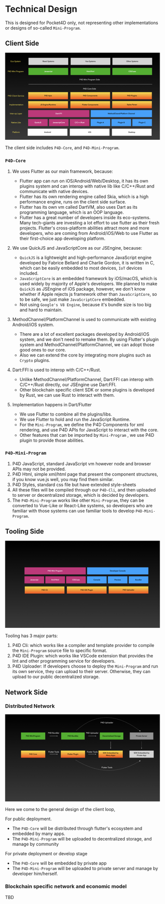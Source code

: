 # Technical Design

This is designed for Pocket4D only, not representing other implementations or designs of so-called `Mini-Program`.


## Client Side

![Client Structure](/assets/p4d_client_structure.001.jpeg)

The client side includes `P4D-Core`, and `P4D-Mini-Program`.

### `P4D-Core` 

1. We uses Flutter as our main framework, because:
   * Flutter app can run on iOS/Android/Web/Desktop, it has its own plugins system and can interop with native lib like C/C++/Rust and communicate with native devices.
   * Flutter has its own rendering engine called Skia, which is a high performance engine, runs on the client side surface.
   * Flutter has its own vm called DartVM, also uses Dart as its programming language, which is an OOP language.
   * Flutter has a great number of developers inside its eco-systems. Many tech-giants are investing a lot effort to use flutter as their fresh projects. Flutter's cross-platform abilities attract more and more developers, who are coming from Android/iOS/Web to use Flutter as their first-choice app developing platform.
  
2. We use QuickJS and JavaScriptCore as our JSEngine, because:
   * `QuickJS` is a lightweight and high-performance JavaScript engine developed by Fabrice Bellard and Charlie Gordon, it is written in C, which can be easily embedded to most devices, `IoT` devices included.
   * `JavaScriptCore` is an embedded framework by iOS/macOS, which is used widely by majority of Apple's developers. We planned to make `QuickJS` as JSEngine of iOS package, however, we don't know whether if Apple rejects js framework other than `JavaScriptCore`, so to be safe, we just make `JavaScriptCore` embedded.
   * Not using `Google's V8 Engine`, because it's bundle size is too big and hard to maintain.
  
3. MethodChannel/PlatformChannel is used to communicate with existing Android/iOS system. 
   * There are a lot of excellent packages developed by Android/iOS system, and we don't need to remake them. By using Flutter's plugin system and MethodChannel/PlatformChannel, we can adopt those good ones to our core.
   * Also we can extend the core by integrating more plugins such as `Crypto` plugins.

4. Dart:FFI is used to interop with C/C++/Rust.
   * Unlike MethodChannel/PlatformChannel, Dart:FFI can interop with C/C++/Rust directly, our JSEngine use Dart:FFI.
   * Other blockchain specific client SDK or some plugins is developed by Rust, we can use Rust to interact with them.
  
5. Implementation happens in Dart/Flutter
   * We use Flutter to combine all the plugins/libs.
   * We use Flutter to hold and run the JavaScript Runtime.
   * For the `Mini-Program`, we define the P4D Components for xml rendering, and use P4D APIs for JavaScript to interact with the core.
   * Other features that can be imported by `Mini-Program` , we use P4D plugin to provide those abilities.


### `P4D-Mini-Program` 

1. P4D JavaScript, standard JavaScript vm however node and browser APIs may not be provided.
2. P4D Html, simple xml/html page that present the component structures, if you know vue.js well, you may find them similar.
3. P4D Styles, standard css file but have extended style-sheets
4. All these files will be compiled through our `P4D-Cli`, and then uploaded to server or decentralized storage, which is decided by developers.
5. The `P4D-Mini-Program` works like other `Mini-Program`, they can be converted to Vue-Like or React-Like systems, so developers who are familiar with those systems can use familiar tools to develop `P4D-Mini-Program`.

## Tooling Side
![Tooling](/assets/p4d_tooling.001.jpeg)

Tooling has 3 major parts:
1. P4D Cli: which works like a compiler and template provider to compile the `Mini-Program` source file to specific format.
2. P4D IDE Plugin: which works like VSCode extension that provides the lint and other programming service for developers.
3. P4D Uploader: If developers choose to deploy the `Mini-Program` and run its own service, they can upload to their server. Otherwise, they can upload to our public decentralized storage.

## Network Side

### Distributed Network

![Client Structure](/assets/p4d_general_design.001.jpeg)

Here we come to the general design of the client loop, 

For public deployment.
* The `P4D-Core` will be distributed through flutter's ecosystem and embedded by many apps.
* The `P4D-Mini-Program` will be uploaded to decentralized storage, and manage by community

For private deployment or develop stage
* The `P4D-Core` will be embedded by private app
* The `P4D-Mini-Program` will be uploaded to private server and manage by developer him/herself.

### Blockchain specific network and economic model
TBD

